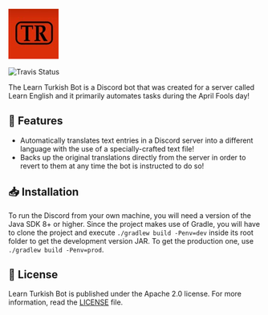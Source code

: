 ![Logo](assets/logo.jpg)

![Travis Status](https://app.travis-ci.com/ChristolisOfficial/learn-turkish-bot.svg?token=qPTycAnPYpHQrM4QJxMb&branch=main)

The Learn Turkish Bot is a Discord bot that was created for a server called Learn English and it primarily automates tasks during the April Fools day!

## :pencil: Features
- Automatically translates text entries in a Discord server into a different language with the use of a specially-crafted text file!
- Backs up the original translations directly from the server in order to revert to them at any time the bot is instructed to do so!

## :inbox_tray: Installation
To run the Discord from your own machine, you will need a version of the Java SDK 8+ or higher. Since the project makes use of Gradle, you will have to clone the project and execute `./gradlew build -Penv=dev` inside its root folder to get the development version JAR. To get the production one, use `./gradlew build -Penv=prod`.

## :scroll: License
Learn Turkish Bot is published under the Apache 2.0 license. For more information, read the [LICENSE](https://github.com/christolisofficial/learn-turkish-bot/blob/main/LICENSE) file.
